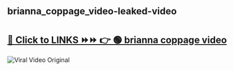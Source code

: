 
 ## brianna_coppage_video-leaked-video 

# <h2><a href="https://clipsfans.com/brianna_coppage_video&ref=git">🔗 Click to LINKS ⏩⏩ 👉 🟢 brianna coppage video </a></h2>

<a href="https://clipsfans.com/brianna_coppage_video&ref=git" rel="nofollow" data-target="animated-image.originalLink"><img src="https://i.ibb.co.com/xMMVF88/686577567.gif" alt="Viral Video Original" style="max-width: 100%; display: inline-block;" data-target="animated-image.originalImage"></a>

